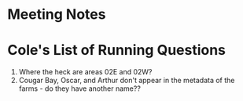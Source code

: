# Meeting Notes

# Cole's List of Running Questions

1. Where the heck are areas 02E and 02W?
2. Cougar Bay, Oscar, and Arthur don't appear in the metadata of the farms - do they have another name??
